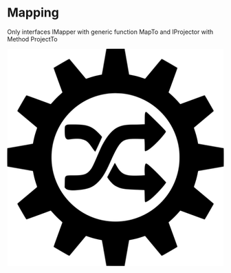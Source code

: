 # Mapping
Only interfaces  IMapper with generic function MapTo and IProjector with Method ProjectTo

![Olbrasoft mapping Icon](https://raw.githubusercontent.com/Olbrasoft/Mapping/master/olbrasoft-mapping.png)